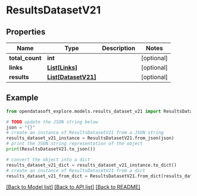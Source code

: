 # ResultsDatasetV21


## Properties

Name | Type | Description | Notes
------------ | ------------- | ------------- | -------------
**total_count** | **int** |  | [optional] 
**links** | [**List[Links]**](Links.md) |  | [optional] 
**results** | [**List[DatasetV21]**](DatasetV21.md) |  | [optional] 

## Example

```python
from opendatasoft_explore.models.results_dataset_v21 import ResultsDatasetV21

# TODO update the JSON string below
json = "{}"
# create an instance of ResultsDatasetV21 from a JSON string
results_dataset_v21_instance = ResultsDatasetV21.from_json(json)
# print the JSON string representation of the object
print(ResultsDatasetV21.to_json())

# convert the object into a dict
results_dataset_v21_dict = results_dataset_v21_instance.to_dict()
# create an instance of ResultsDatasetV21 from a dict
results_dataset_v21_from_dict = ResultsDatasetV21.from_dict(results_dataset_v21_dict)
```
[[Back to Model list]](../README.md#documentation-for-models) [[Back to API list]](../README.md#documentation-for-api-endpoints) [[Back to README]](../README.md)


